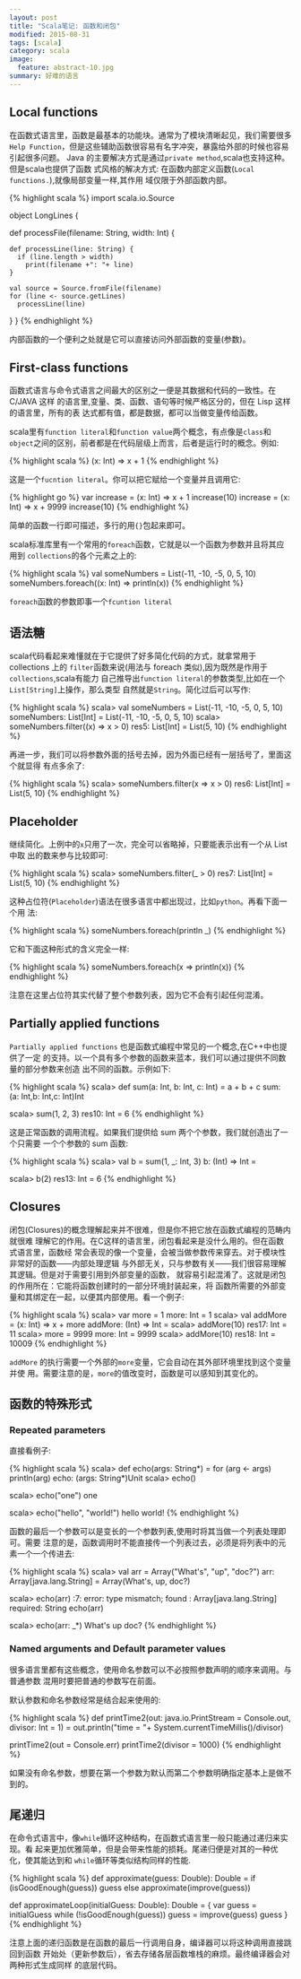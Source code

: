 ```yaml
---
layout: post
title: "Scala笔记: 函数和闭包"
modified: 2015-08-31
tags: [scala]
category: scala
image:
  feature: abstract-10.jpg
summary: 好难的语言
---
```


## Local functions
在函数式语言里，函数是最基本的功能块。通常为了模块清晰起见，我们需要很多 `Help
Function`，但是这些辅助函数很容易有名字冲突，暴露给外部的时候也容易引起很多问题。
Java 的主要解决方式是通过`private method`,scala也支持这种。但是scala也提供了函数
式风格的解决方式: 在函数内部定义函数(`Local functions.`),就像局部变量一样,其作用
域仅限于外部函数内部。


{% highlight scala  %}
import scala.io.Source

object LongLines {

  def processFile(filename: String, width: Int) {

    def processLine(line: String) {
      if (line.length > width)
        print(filename +": "+ line)
    }    

    val source = Source.fromFile(filename)
    for (line <- source.getLines)
      processLine(line)
  }
}
{% endhighlight %}

内部函数的一个便利之处就是它可以直接访问外部函数的变量(参数)。

## First-class functions

函数式语言与命令式语言之间最大的区别之一便是其数据和代码的一致性。在 C/JAVA 这样
的语言里,变量、类、函数、语句等时候严格区分的，但在 Lisp 这样的语言里，所有的表
达式都有值，都是数据，都可以当做变量传给函数。

scala里有`function literal`和`function value`两个概念，有点像是`class`和
`object`之间的区别，前者都是在代码层级上而言，后者是运行时的概念。例如:

{% highlight scala  %}
(x: Int) => x + 1
{% endhighlight %}

这是一个`fucntion literal`。你可以把它赋给一个变量并且调用它:

{% highlight go  %}
var increase = (x: Int) => x + 1
increase(10)
increase = (x: Int) => x + 9999
increase(10)
{% endhighlight %}

简单的函数一行即可描述，多行的用`{}`包起来即可。

scala标准库里有一个常用的`foreach`函数，它就是以一个函数为参数并且将其应用到
`collections`的各个元素之上的:

{% highlight scala  %}
val someNumbers = List(-11, -10, -5, 0, 5, 10)
someNumbers.foreach((x: Int) => println(x))
{% endhighlight %}


`foreach`函数的参数即事一个`fcuntion literal`

## 语法糖
scala代码看起来难懂就在于它提供了好多简化代码的方式，就拿常用于 collections 上的
`filter`函数来说(用法与 foreach 类似),因为既然是作用于`collections`,scala有能力
自己推导出`function literal`的参数类型,比如在一个`List[String]`上操作，那么类型
自然就是`String`。简化过后可以写作:

{% highlight scala  %}
scala> val someNumbers = List(-11, -10, -5, 0, 5, 10)
someNumbers: List[Int] = List(-11, -10, -5, 0, 5, 10)
scala> someNumbers.filter((x) => x > 0)
res5: List[Int] = List(5, 10)
{% endhighlight %}

再进一步，我们可以将参数外面的括号去掉，因为外面已经有一层括号了，里面这个就显得
有点多余了:

{% highlight scala  %}
scala> someNumbers.filter(x => x > 0)
res6: List[Int] = List(5, 10)
{% endhighlight %}

## Placeholder

继续简化。上例中的`x`只用了一次，完全可以省略掉，只要能表示出有一个从 List 中取
出的数来参与比较即可:

{% highlight scala  %}
scala> someNumbers.filter(_ > 0)
res7: List[Int] = List(5, 10)
{% endhighlight %}

这种占位符(`Placeholder`)语法在很多语言中都出现过，比如`python`。再看下面一个用
法:

{% highlight scala  %}
someNumbers.foreach(println _)
{% endhighlight %}

它和下面这种形式的含义完全一样:

{% highlight scala  %}
someNumbers.foreach(x => println(x))
{% endhighlight %}

注意在这里占位符其实代替了整个参数列表，因为它不会有引起任何混淆。

## Partially applied functions
`Partially applied functions` 也是函数式编程中常见的一个概念,在C++中也提供了一定
的支持。以一个具有多个参数的函数来蓝本，我们可以通过提供不同数量的部分参数来创造
出不同的函数。示例如下:

{% highlight scala %}
scala> def sum(a: Int, b: Int, c: Int) = a + b + c
sum: (a: Int,b: Int,c: Int)Int

scala> sum(1, 2, 3)
res10: Int = 6
{% endhighlight %}

这是正常函数的调用流程。如果我们提供给 sum 两个个参数，我们就创造出了一个只需要
一个个参数的 sum 函数:


{% highlight scala  %}
scala> val b = sum(1, _: Int, 3)
b: (Int) => Int = <function1>

scala> b(2)
res13: Int = 6
{% endhighlight %}


## Closures
闭包(Closures)的概念理解起来并不很难，但是你不把它放在函数式编程的范畴内就很难
理解它的作用。在C这样的语言里，闭包看起来是没什么用的。但在函数式语言里，函数经
常会表现的像一个变量，会被当做参数传来穿去。对于模块性非常好的函数——内部处理逻辑
与外部无关，只与参数有关——我们很容易理解其逻辑。但是对于需要引用到外部变量的函数，
就容易引起混淆了。这就是闭包的作用所在：它能将函数创建时的一部分环境封装起来，将
函数所需要的外部变量和其绑定在一起，以便其内部使用。看一个例子:

{% highlight scala  %}
scala> var more = 1
more: Int = 1
scala> val addMore = (x: Int) => x + more
addMore: (Int) => Int = <function1>
scala> addMore(10)
res17: Int = 11
scala> more = 9999
more: Int = 9999
scala> addMore(10)
res18: Int = 10009
{% endhighlight %}

`addMore` 的执行需要一个外部的`more`变量，它会自动在其外部环境里找到这个变量并使
用。需要注意的是，`more`的值改变时，函数是可以感知到其变化的。

## 函数的特殊形式

### Repeated parameters
直接看例子:

{% highlight scala  %}
scala> def echo(args: String*) =
         for (arg <- args) println(arg)
echo: (args: String*)Unit
scala> echo()

scala> echo("one")
one

scala> echo("hello", "world!")
hello
world!
{% endhighlight %}

函数的最后一个参数可以是变长的一个参数列表,使用时将其当做一个列表处理即可。需要
注意的是，函数调用时不能直接传一个列表过去，必须是将列表中的元素一个一个传进去:

{% highlight scala  %}
scala> val arr = Array("What's", "up", "doc?")
arr: Array[java.lang.String] = Array(What's, up, doc?)

scala> echo(arr)
<console>:7: error: type mismatch;
found   : Array[java.lang.String]
required: String
      echo(arr)

scala> echo(arr: _*)
What's
up
doc?
{% endhighlight %}

### Named arguments and Default parameter values

很多语言里都有这些概念，使用命名参数可以不必按照参数声明的顺序来调用。与普通参数
混用时要把普通的参数写在前面。

默认参数和命名参数经常是结合起来使用的:

{% highlight scala  %}
def printTime2(out: java.io.PrintStream = Console.out,
                 divisor: Int = 1) =
   out.println("time = "+ System.currentTimeMillis()/divisor)

printTime2(out = Console.err)
printTime2(divisor = 1000)
{% endhighlight %}

如果没有命名参数，想要在第一个参数为默认而第二个参数明确指定基本上是做不到的。

## 尾递归
在命令式语言中，像`while`循环这种结构，在函数式语言里一般只能通过递归来实现。看
起来更加优雅简单，但是会带来性能的损耗。尾递归便是对其的一种优化，使其能达到和
`while`循环等类似结构同样的性能.

{% highlight scala  %}
def approximate(guess: Double): Double =
  if (isGoodEnough(guess)) guess
  else approximate(improve(guess))

def approximateLoop(initialGuess: Double): Double = {
  var guess = initialGuess
  while (!isGoodEnough(guess))
    guess = improve(guess)
  guess
}
{% endhighlight %}

注意上面的递归函数是在函数的最后一行调用自身，编译器可以将这种调用直接跳回到函数
开始处（更新参数后），省去存储各层函数堆栈的麻烦。最终编译器会对两种形式生成同样
的底层代码。

